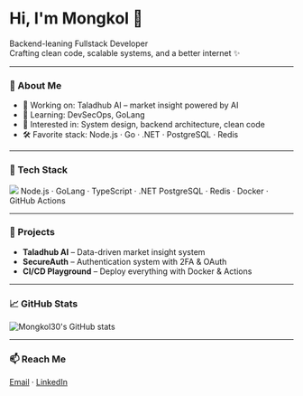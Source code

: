 # Hi, I'm Mongkol 👋

Backend-leaning Fullstack Developer  
Crafting clean code, scalable systems, and a better internet ✨

---

### 💼 About Me

- 🔭 Working on: Taladhub AI – market insight powered by AI  
- 🌱 Learning: DevSecOps, GoLang  
- 🧠 Interested in: System design, backend architecture, clean code  
- 🛠️ Favorite stack: Node.js · Go · .NET · PostgreSQL · Redis

---

### 🧰 Tech Stack

<img src="https://skillicons.dev/icons?i=ts,nodejs,go,dotnet,react,postgres,docker,redis,nginx,aws" />
Node.js · GoLang · TypeScript · .NET
PostgreSQL · Redis · Docker · GitHub Actions


---

### 📌 Projects

- **Taladhub AI** – Data-driven market insight system  
- **SecureAuth** – Authentication system with 2FA & OAuth  
- **CI/CD Playground** – Deploy everything with Docker & Actions

---

### 📈 GitHub Stats

![Mongkol30's GitHub stats](https://github-readme-stats.vercel.app/api?username=Mongkol30&show_icons=true&hide_title=true&hide_rank=true&hide=issues&theme=graywhite)

---

### 📫 Reach Me

[Email](mailto:m.khongphiwattana@gmail.com) · [LinkedIn](https://www.linkedin.com/in/mongkon-khongphiwatthana-13965b2b0)
